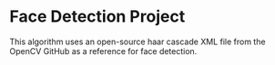 # Face Detection Project
 This algorithm uses an open-source haar cascade XML file from the OpenCV GitHub as a reference for face detection.
